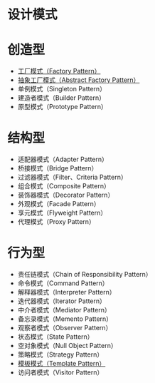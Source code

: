 设计模式
===

# 创造型
- [工厂模式（Factory Pattern）](https://wangwei.one/posts/ae604d3e.html)
- [抽象工厂模式（Abstract Factory Pattern）](https://wangwei.one/posts/33981b7f.html)
- 单例模式（Singleton Pattern）
- 建造者模式（Builder Pattern）
- 原型模式（Prototype Pattern）

# 结构型
- 适配器模式（Adapter Pattern）
- 桥接模式（Bridge Pattern）
- 过滤器模式（Filter、Criteria Pattern）
- 组合模式（Composite Pattern）
- 装饰器模式（Decorator Pattern）
- 外观模式（Facade Pattern）
- 享元模式（Flyweight Pattern）
- 代理模式（Proxy Pattern）

# 行为型
- 责任链模式（Chain of Responsibility Pattern）
- 命令模式（Command Pattern）
- 解释器模式（Interpreter Pattern）
- 迭代器模式（Iterator Pattern）
- 中介者模式（Mediator Pattern）
- 备忘录模式（Memento Pattern）
- 观察者模式（Observer Pattern）
- 状态模式（State Pattern）
- 空对象模式（Null Object Pattern）
- 策略模式（Strategy Pattern）
- [模板模式（Template Pattern）](https://wangwei.one/posts/bfb1958c.html)
- 访问者模式（Visitor Pattern）
